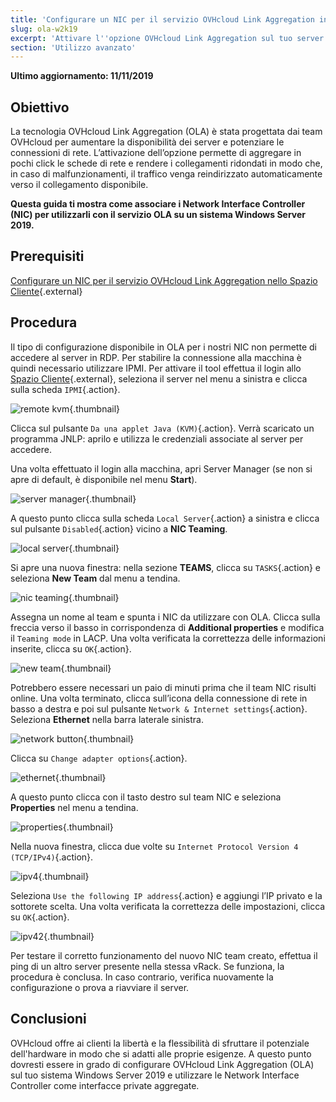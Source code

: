 ```yaml
---
title: 'Configurare un NIC per il servizio OVHcloud Link Aggregation in Windows Server 2019'
slug: ola-w2k19
excerpt: 'Attivare l''opzione OVHcloud Link Aggregation sul tuo server Windows Server 2019'
section: 'Utilizzo avanzato'
---
```


**Ultimo aggiornamento: 11/11/2019**

## Obiettivo

La tecnologia OVHcloud Link Aggregation (OLA) è stata progettata dai team OVHcloud per aumentare la disponibilità dei server e potenziare le connessioni di rete. L’attivazione dell’opzione permette di aggregare in pochi click le schede di rete e rendere i collegamenti ridondati in modo che, in caso di malfunzionamenti, il traffico venga reindirizzato automaticamente verso il collegamento disponibile.

**Questa guida ti mostra come associare i Network Interface Controller (NIC) per utilizzarli con il servizio OLA su un sistema Windows Server 2019.**

## Prerequisiti

[Configurare un NIC per il servizio OVHcloud Link Aggregation nello Spazio Cliente](https://docs.ovh.com/it/dedicated/ola-manager){.external}

## Procedura

Il tipo di configurazione disponibile in OLA per i nostri NIC non permette di accedere al server in RDP. Per stabilire la connessione alla macchina è quindi necessario utilizzare IPMI. Per attivare il tool effettua il login allo [Spazio Cliente](https://www.ovh.com/manager/){.external}, seleziona il server nel menu a sinistra e clicca sulla scheda `IPMI`{.action}.

![remote kvm](images/remote_kvm.png){.thumbnail}

Clicca sul pulsante `Da una applet Java (KVM)`{.action}. Verrà scaricato un programma JNLP: aprilo e utilizza le credenziali associate al server per accedere.

Una volta effettuato il login alla macchina, apri Server Manager (se non si apre di default, è disponibile nel menu **Start**).

![server manager](images/local_server.png){.thumbnail}

A questo punto clicca sulla scheda `Local Server`{.action} a sinistra e clicca sul pulsante `Disabled`{.action} vicino a **NIC Teaming**.

![local server](images/server_manager.png){.thumbnail}

Si apre una nuova finestra: nella sezione **TEAMS**, clicca su `TASKS`{.action} e seleziona **New Team** dal menu a tendina.

![nic teaming](images/nic_teaming.png){.thumbnail}

Assegna un nome al team e spunta i NIC da utilizzare con OLA. Clicca sulla freccia verso il basso in corrispondenza di **Additional properties** e modifica il `Teaming mode` in LACP. Una volta verificata la correttezza delle informazioni inserite, clicca su `OK`{.action}.

![new team](images/new_team.png){.thumbnail}

Potrebbero essere necessari un paio di minuti prima che il team NIC risulti online. Una volta terminato, clicca sull’icona della connessione di rete in basso a destra e poi sul pulsante `Network & Internet settings`{.action}. Seleziona **Ethernet** nella barra laterale sinistra.

![network button](images/network_button.png){.thumbnail}

Clicca su `Change adapter options`{.action}. 

![ethernet](images/ethernet.png){.thumbnail}

A questo punto clicca con il tasto destro sul team NIC e seleziona **Properties** nel menu a tendina.

![properties](images/properties.png){.thumbnail}

Nella nuova finestra, clicca due volte su `Internet Protocol Version 4 (TCP/IPv4)`{.action}.

![ipv4](images/ipv4.png){.thumbnail}

Seleziona `Use the following IP address`{.action} e aggiungi l’IP privato e la sottorete scelta. Una volta verificata la correttezza delle impostazioni, clicca su `OK`{.action}. 

![ipv42](images/ipv42.png){.thumbnail}

Per testare il corretto funzionamento del nuovo NIC team creato, effettua il ping di un altro server presente nella stessa vRack. Se funziona, la procedura è conclusa. In caso contrario, verifica nuovamente la configurazione o prova a riavviare il server.

## Conclusioni

OVHcloud offre ai clienti la libertà e la flessibilità di sfruttare il potenziale dell'hardware in modo che si adatti alle proprie esigenze. A questo punto dovresti essere in grado di configurare OVHcloud Link Aggregation (OLA) sul tuo sistema Windows Server 2019 e utilizzare le Network Interface Controller come interfacce private aggregate.